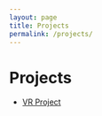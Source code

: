 ```yaml
---
layout: page
title: Projects
permalink: /projects/
---
```

# Projects

- [VR Project](/projects/vrproject)